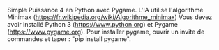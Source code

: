 Simple Puissance 4 en Python avec Pygame.
L'IA utilise l'algorithme Minimax (https://fr.wikipedia.org/wiki/Algorithme_minimax)
Vous devez avoir installé Python 3 (https://www.python.org) et Pygame (https://www.pygame.org).
Pour installer pygame, ouvrir un invite de commandes et taper : "pip install pygame".
